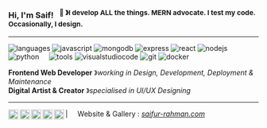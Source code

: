 ### Hi, I'm Saif! &nbsp;&nbsp;<sup>👾 &#12299;I develop ALL the things. MERN advocate. I test my code. Occasionally, I design.</sup>

----

![languages](https://img.shields.io/static/v1?label=&message=languages:&color=111&style=flat-square)
![javascript](https://img.shields.io/static/v1?logo=javascript&label=&message=javascript&color=36465D&logoColor=AAA&style=flat-square&link=)
![mongodb](https://img.shields.io/static/v1?logo=mongodb&label=&message=mongodb&color=36465D&logoColor=AAA&style=flat-square)
![express](https://img.shields.io/static/v1?logo=express&label=&message=express&color=36465D&logoColor=AAA&style=flat-square)
![react](https://img.shields.io/static/v1?logo=react&label=&message=react&color=36465D&logoColor=AAA&style=flat-square)
![nodejs](https://img.shields.io/static/v1?logo=node.js&label=&message=node.js&color=36465D&logoColor=AAA&style=flat-square)
![python](https://img.shields.io/static/v1?logo=python&label=&message=python&color=36465D&logoColor=AAA&style=flat-square)
&nbsp;&nbsp;&nbsp;
![tools](https://img.shields.io/static/v1?label=&message=tools:&color=111&style=flat-square)
![visualstudiocode](https://img.shields.io/static/v1?logo=visualstudiocode&label=&message=visualstudiocode&color=36465D&logoColor=AAA&style=flat-square)
![git](https://img.shields.io/static/v1?logo=git&label=&message=git&color=36465D&logoColor=AAA&style=flat-square)
![docker](https://img.shields.io/static/v1?logo=docker&label=&message=docker&color=36465D&logoColor=AAA&style=flat-square)
&nbsp;&nbsp;&nbsp;

**Frontend Web Developer** &#12299;_working in Design, Development, Deployment & Maintenance_
<br/>
**Digital Artist & Creator** &#12299;_specialised in UI/UX Designing_

----

<a href="https://twitter.com/benignantblade">
  <img align="left" alt="Saif's Twitter" width="20px" src="https://simpleicons.vercel.app/x/495f7e" />
</a>
<a href="https://www.instagram.com/benignantblade/">
  <img align="left" alt="Saif's Instagram" width="20px" src="https://simpleicons.now.sh/instagram/495f7e" />
</a>
<a href="https://www.linkedin.com/in/srsaif18/">
  <img align="left" alt="Saif's LinkedIn" width="20px" src="https://simpleicons.now.sh/logmein/000" />
</a>
<a href="https://dribbble.com/saifrrahman">
  <img align="left" alt="Saif's Dribbble" width="20px" src="https://simpleicons.vercel.app/dribbble/495f7e" />
</a>
<a href="https://www.behance.net/saifrrahman">
  <img align="left" alt="Saif's Behance" width="20px" src="https://simpleicons.now.sh/behance/495f7e" />
</a>

| &nbsp;&nbsp;&nbsp; Website & Gallery : [_saifur-rahman.com_](https://www.saif-ur-rahman.com/) &nbsp;&nbsp;&nbsp; &nbsp;&nbsp;&nbsp; 
